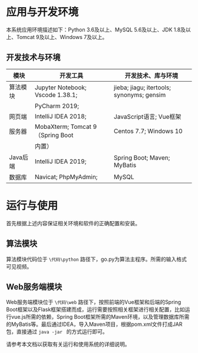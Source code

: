 # 应用与开发环境

本系统应用环境描述如下：Python 3.6及以上、MySQL 5.6及以上、JDK 1.8及以上、Tomcat 9及以上、Windows 7及以上。

## 开发技术与环境

| 模块         | 开发工具                        | 开发技术、库与环境                                              |
| ------------ | ------------------------------- | --------------------------------------------------------------- |
| 算法模块     | Jupyter Notebook; Vscode 1.38.1; | jieba; jiagu; itertools; synonyms; gensim                        |
|              | PyCharm 2019;                   |                                                                 |
| 网页端       | IntelliJ IDEA 2018;              | JavaScript语言; Vue框架                                       |
| 服务器       | MobaXterm; Tomcat 9（Spring Boot  | Centos 7.7; Windows 10                                          |
|              | 内置）                          |                                                                 |
| Java后端     | IntelliJ IDEA 2019;               | Spring Boot; Maven; MyBatis                                     |
| 数据库       | Navicat; PhpMyAdmin;             | MySQL                                                           |

# 运行与使用

首先根据上述内容保证相关环境和软件的正确配置和安装。

## 算法模块

算法模块代码位于 ``\代码\python`` 路径下，go.py为算法主程序。所需的输入格式可见视频。


## Web服务端模块

Web服务端模块位于 ``\代码\web`` 路径下，按照前端的Vue框架和后端的Spring Boot框架以及Flask框架搭建而成，运行需要按照相关框架进行相关配置，比如运行vue.js所需的依赖，Spring Boot框架所需的Maven环境，以及管理数据库所需的MyBatis等。最后通过IDEA，导入Maven项目，根据pom.xml文件打成JAR包，直接通过 ``java -jar `` 的方式运行即可。

请参考本文档以获取有关运行和使用系统的详细说明。
